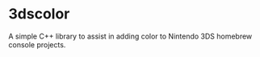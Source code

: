 # 3dscolor
A simple C++ library to assist in adding color to Nintendo 3DS homebrew console projects.
